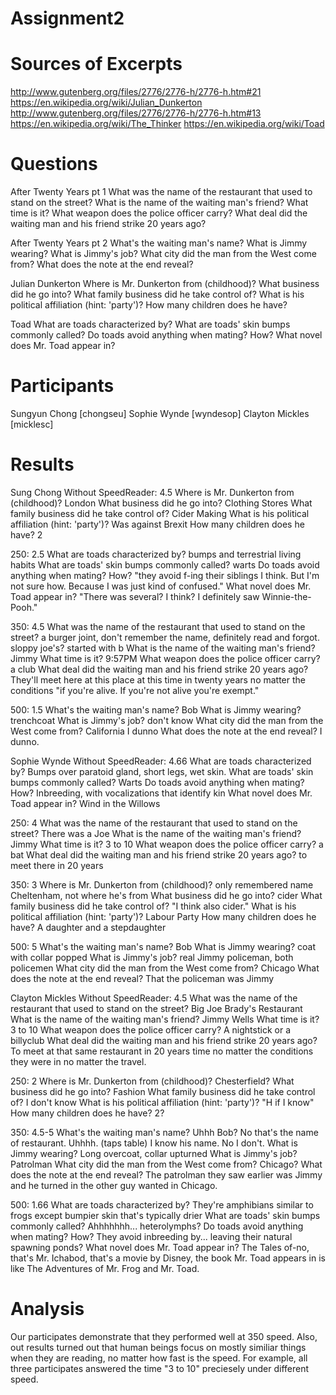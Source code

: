 # Assignment2

# Sources of Excerpts
http://www.gutenberg.org/files/2776/2776-h/2776-h.htm#21
https://en.wikipedia.org/wiki/Julian_Dunkerton
http://www.gutenberg.org/files/2776/2776-h/2776-h.htm#13
https://en.wikipedia.org/wiki/The_Thinker
https://en.wikipedia.org/wiki/Toad

# Questions
After Twenty Years pt 1
What was the name of the restaurant that used to stand on the street?
What is the name of the waiting man's friend?
What time is it?
What weapon does the police officer carry?
What deal did the waiting man and his friend strike 20 years ago?

After Twenty Years pt 2
What's the waiting man's name?
What is Jimmy wearing?
What is Jimmy's job?
What city did the man from the West come from?
What does the note at the end reveal?

Julian Dunkerton
Where is Mr. Dunkerton from (childhood)?
What business did he go into?
What family business did he take control of?
What is his political affiliation (hint: 'party')?
How many children does he have?

Toad
What are toads characterized by?
What are toads' skin bumps commonly called?
Do toads avoid anything when mating? How?
What novel does Mr. Toad appear in?

# Participants
Sungyun Chong [chongseu]
Sophie Wynde [wyndesop]
Clayton Mickles [micklesc]

# Results
Sung Chong
Without SpeedReader: 4.5
Where is Mr. Dunkerton from (childhood)?
London
What business did he go into?
Clothing Stores
What family business did he take control of?
Cider Making
What is his political affiliation (hint: 'party')?
Was against Brexit
How many children does he have?
2

250: 2.5
What are toads characterized by?
bumps and terrestrial living habits
What are toads' skin bumps commonly called?
warts
Do toads avoid anything when mating? How?
"they avoid f-ing their siblings I think. But I'm not sure how. Because I was just kind of confused."
What novel does Mr. Toad appear in?
"There was several? I think? I definitely saw Winnie-the-Pooh."

350: 4.5
What was the name of the restaurant that used to stand on the street?
a burger joint, don't remember the name, definitely read and forgot. sloppy joe's? started with b
What is the name of the waiting man's friend?
Jimmy
What time is it?
9:57PM
What weapon does the police officer carry?
a club
What deal did the waiting man and his friend strike 20 years ago?
They'll meet here at this place at this time in twenty years no matter the conditions "if you're alive. If you're not alive you're exempt."

500: 1.5
What's the waiting man's name?
Bob
What is Jimmy wearing?
trenchcoat
What is Jimmy's job?
don't know
What city did the man from the West come from?
California I dunno
What does the note at the end reveal?
I dunno.


Sophie Wynde
Without SpeedReader: 4.66
What are toads characterized by?
Bumps over paratoid gland, short legs, wet skin.
What are toads' skin bumps commonly called?
Warts
Do toads avoid anything when mating? How?
Inbreeding, with vocalizations that identify kin
What novel does Mr. Toad appear in?
Wind in the Willows

250: 4
What was the name of the restaurant that used to stand on the street?
There was a Joe
What is the name of the waiting man's friend?
Jimmy
What time is it?
3 to 10
What weapon does the police officer carry?
a bat
What deal did the waiting man and his friend strike 20 years ago?
to meet there in 20 years

350: 3
Where is Mr. Dunkerton from (childhood)?
only remembered name Cheltenham, not where he's from
What business did he go into?
cider
What family business did he take control of?
"I think also cider."
What is his political affiliation (hint: 'party')?
Labour Party
How many children does he have?
A daughter and a stepdaughter

500: 5
What's the waiting man's name?
Bob
What is Jimmy wearing?
coat with collar popped
What is Jimmy's job?
real Jimmy policeman, both policemen
What city did the man from the West come from?
Chicago
What does the note at the end reveal?
That the policeman was Jimmy


Clayton Mickles
Without SpeedReader: 4.5
What was the name of the restaurant that used to stand on the street?
Big Joe Brady's Restaurant
What is the name of the waiting man's friend?
Jimmy Wells
What time is it?
3 to 10
What weapon does the police officer carry?
A nightstick or a billyclub
What deal did the waiting man and his friend strike 20 years ago?
To meet at that same restaurant in 20 years time no matter the conditions they were in no matter the travel.

250: 2
Where is Mr. Dunkerton from (childhood)?
Chesterfield?
What business did he go into?
Fashion
What family business did he take control of?
I don't know
What is his political affiliation (hint: 'party')?
"H if I know"
How many children does he have?
2?

350: 4.5-5
What's the waiting man's name?
Uhhh Bob? No that's the name of restaurant. Uhhhh. (taps table) I know his name. No I don't.
What is Jimmy wearing?
Long overcoat, collar upturned
What is Jimmy's job?
Patrolman
What city did the man from the West come from?
Chicago?
What does the note at the end reveal?
The patrolman they saw earlier was Jimmy and he turned in the other guy wanted in Chicago.

500: 1.66
What are toads characterized by?
They're amphibians similar to frogs except bumpier skin that's typically drier
What are toads' skin bumps commonly called?
Ahhhhhhh... heterolymphs?
Do toads avoid anything when mating? How?
They avoid inbreeding by... leaving their natural spawning ponds?
What novel does Mr. Toad appear in?
The Tales of-no, that's Mr. Ichabod, that's a movie by Disney, the book Mr. Toad appears in is like The Adventures of Mr. Frog and Mr. Toad.


# Analysis
Our participates demonstrate that they performed well at 350 speed. Also, out results turned out that human beings focus on mostly similiar things when they are reading, no matter how fast is the speed. For example, all three participates answered the time "3 to 10" preciesely under different speed. 
